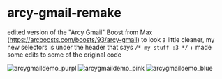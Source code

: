 # arcy-gmail-remake
edited version of the "Arcy Gmail" Boost from Max (https://arcboosts.com/boosts/93/arcy-gmail) to look a little cleaner, my new selectors is under the header that says `/* my stuff :3 */` + made some edits to some of the original code

![arcygmaildemo_purpl](https://github.com/ameya-g-git/arcy-gmail-remake/assets/121361927/eec8506f-49a1-4d14-926d-2d2da4388ffd)
![arcygmaildemo_pink](https://github.com/ameya-g-git/arcy-gmail-remake/assets/121361927/0bfe1e8c-9bb8-4a1c-942b-1fe265c6a069)
![arcygmaildemo_blue](https://github.com/ameya-g-git/arcy-gmail-remake/assets/121361927/07d328e1-e541-4db0-9b6d-80ec53036dcd)
